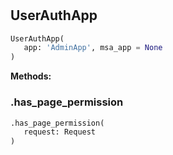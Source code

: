 #


## UserAuthApp
```python 
UserAuthApp(
   app: 'AdminApp', msa_app = None
)
```




**Methods:**


### .has_page_permission
```python
.has_page_permission(
   request: Request
)
```

